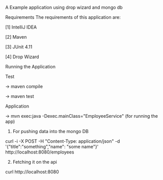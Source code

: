 A Example application using drop wizard and mongo db

Requirements The requirements of this application are:

[1] IntelliJ IDEA

[2] Maven

[3] JUnit 4.11

[4] Drop Wizard


Running the Application

Test

-> maven compile

-> maven test


Application

-> mvn exec:java -Dexec.mainClass="EmployeeService" (for running the app)

1. For pushing data into the mongo DB

curl -i -X POST -H "Content-Type: application/json" -d '{"title":"something","name": "some name"}' http://localhost:8080/employees


2. Fetching it on the api

curl http://localhost:8080

